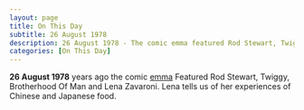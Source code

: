 ```yaml
---
layout: page
title: On This Day
subtitle: 26 August 1978
description: 26 August 1978 - The comic emma featured Rod Stewart, Twiggy, Brotherhood Of Man and Lena Zavaroni.
categories: [On This Day]
---
```


**26 August 1978**
<span id="age1"></span> years ago the comic [emma](/comics/emma/1978/08/26/emma.html) Featured Rod Stewart, Twiggy, Brotherhood Of Man and Lena Zavaroni. Lena tells us of her experiences of Chinese and Japanese food.

<!-- Script for calculating number of years ago -->
<script>
var dob = '19750824';
var year = Number(dob.substr(0, 4));
var month = Number(dob.substr(4, 2)) - 1;
var day = Number(dob.substr(6, 2));
var today = new Date();
var age1 = today.getFullYear() - year;
if (today.getMonth() < month || (today.getMonth() == month && today.getDate() < day)) {
age1--;
}
document.getElementById("age1").innerHTML=age1;
</script>
